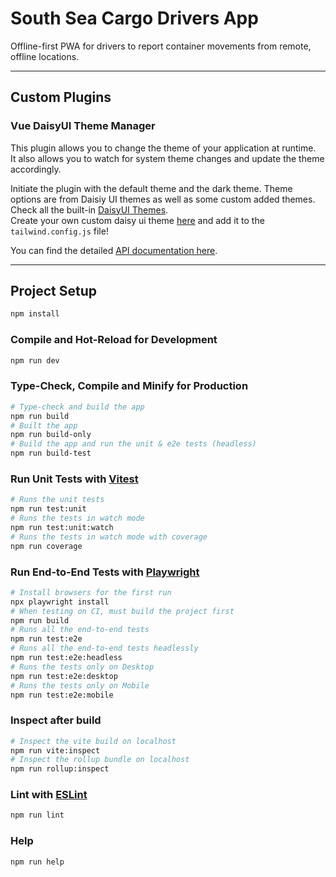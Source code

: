 # South Sea Cargo Drivers App

Offline-first PWA for drivers to report container movements from remote, offline locations.

<hr>

## Custom Plugins

### Vue DaisyUI Theme Manager

This plugin allows you to change the theme of your application at runtime.<br>
It also allows you to watch for system theme changes and update the theme accordingly.<br>

Initiate the plugin with the default theme and the dark theme.
Theme options are from Daisiy UI themes as well as some custom added themes.
Check all the built-in [DaisyUI Themes](https://daisyui.com/docs/themes/). <br>
Create your own custom daisy ui theme [here](https://daisyui.com/theme-generator/) and add it to the
`tailwind.config.js` file!

You can find the detailed [API documentation here](https://github.com/kaandesu/vite-vue-ultimate-starter/tree/master/src/plugins/themeManager/README.md).

<hr>

## Project Setup

```sh
npm install
```

### Compile and Hot-Reload for Development

```sh
npm run dev
```

### Type-Check, Compile and Minify for Production

```sh
# Type-check and build the app
npm run build
# Built the app
npm run build-only
# Build the app and run the unit & e2e tests (headless)
npm run build-test
```

### Run Unit Tests with [Vitest](https://vitest.dev/)

```sh
# Runs the unit tests
npm run test:unit
# Runs the tests in watch mode
npm run test:unit:watch
# Runs the tests in watch mode with coverage
npm run coverage
```

### Run End-to-End Tests with [Playwright](https://playwright.dev)

```sh
# Install browsers for the first run
npx playwright install
# When testing on CI, must build the project first
npm run build
# Runs all the end-to-end tests
npm run test:e2e
# Runs all the end-to-end tests headlessly
npm run test:e2e:headless
# Runs the tests only on Desktop
npm run test:e2e:desktop
# Runs the tests only on Mobile
npm run test:e2e:mobile
```

### Inspect after build

```sh
# Inspect the vite build on localhost
npm run vite:inspect
# Inspect the rollup bundle on localhost
npm run rollup:inspect

```

### Lint with [ESLint](https://eslint.org/)

```sh
npm run lint
```

### Help

```sh
npm run help
```

